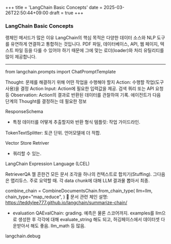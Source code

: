 +++
title = 'LangChain Basic Concepts'
date = 2025-03-26T22:50:44+09:00
draft = true
+++
### LangChain Basic Concepts

랭체인 메서드가 많은 이유
LangChain의 핵심 목적은 다양한 데이터 소스와 NLP 도구를 유연하게 연결하고 통합하는 것입니다. PDF 파일, 데이터베이스, API, 웹 페이지, 텍스트 파일 등을 다룰 수 있어야 하기 때문에 그에 맞는 로더(loader)와 처리 유틸리티를 많이 제공합니다.

---
from langchain.prompts import ChatPromptTemplate

Thought: 문제를 해결하기 위해 어떤 작업을 수행해야 할지
Action: 수행할 작업(도구 사용)을 결정
Action Input: Action에 필요한 입력값을 제공. 검색 쿼리 또는 API 요청 등
Observation: Action의 결과로 반환된 데이터를 관찰하여 기록. 에이전트가 다음 단계의 Thought를 결정하는 데 필요한 정보

ResponseSchema
- 특정 데이터를 어떻게 추출할지와 반환 형식
템플릿: 작업 가이드라인. 

TokenTextSplitter: 토큰 단위. 언어모델에 더 적합.

Vector Store Retriver
- 쿼리할 수 있는.

LangChain Expression Language (LCEL) 


RetrieverQA
젤 흔한건 모든 문서 조각을 하나의 컨텍스트로 합치기(Stuffing).
그다음은 맵리듀스. 주로 요약할 때. 각 data chunk에 대해 LLM 결과물 뽑아서 최종.

combine_chain = CombineDocumentsChain.from_chain_type(
    llm=llm,
    chain_type="map_reduce",
)
💊 문서 관련 체인 설명: 
https://teddylee777.github.io/langchain/summarize-chain/


* evaluation
QAEvalChain: grading. 예측은 물론 스코어까지. 
examples를 llm으로 생성한 후 각각에 대해 evaluate_string 해도 되고,
허깅페이스에서 데이터셋 다운받아서 해도 좋음. llm_math 등 많음.

langchain.debug